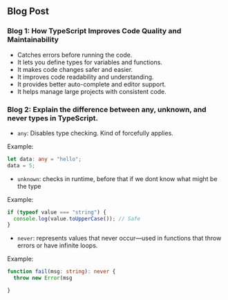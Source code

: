 ## Blog Post  

### Blog 1: How TypeScript Improves Code Quality and Maintainability  

- Catches errors before running the code.
- It lets you define types for variables and functions.
- It makes code changes safer and easier.
- It improves code readability and understanding.
- It provides better auto-complete and editor support.
- It helps manage large projects with consistent code.

### Blog 2: Explain the difference between any, unknown, and never types in TypeScript.  

- `any`: Disables type checking. Kind of forcefully applies.

Example:

```typescript
let data: any = "hello";
data = 5;
```

- `unknown`: checks in runtime, before that if we dont know what might be the type

Example:

```typescript
if (typeof value === "string") {
  console.log(value.toUpperCase()); // Safe
}
```

- `never`: represents values that never occur—used in functions that throw errors or have infinite loops.

Example:

```typescript
function fail(msg: string): never {
  throw new Error(msg

}
```
